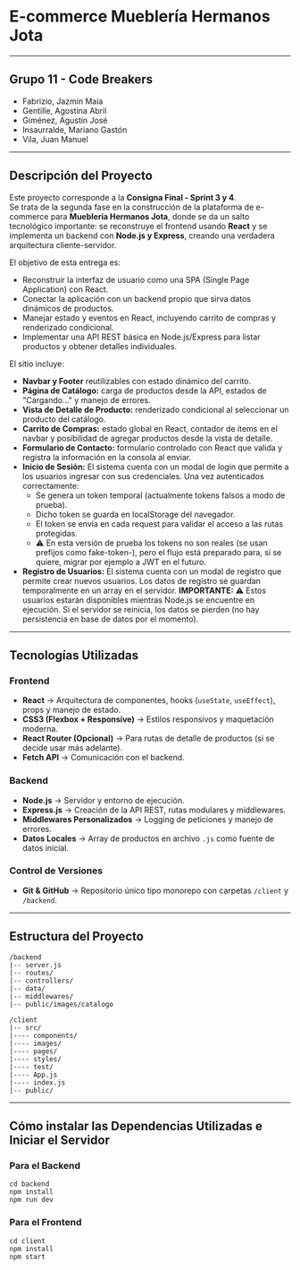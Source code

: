 # E-commerce Mueblería Hermanos Jota

---

## Grupo 11 - Code Breakers

- Fabrizio, Jazmin Maia
- Gentille, Agostina Abril
- Giménez, Agustín José
- Insaurralde, Mariano Gastón
- Vila, Juan Manuel

---

## Descripción del Proyecto

Este proyecto corresponde a la **Consigna Final - Sprint 3 y 4**.  
Se trata de la segunda fase en la construcción de la plataforma de e-commerce para **Mueblería Hermanos Jota**, donde se da un salto tecnológico importante: se reconstruye el frontend usando **React** y se implementa un backend con **Node.js y Express**, creando una verdadera arquitectura cliente-servidor.

El objetivo de esta entrega es:
- Reconstruir la interfaz de usuario como una SPA (Single Page Application) con React.
- Conectar la aplicación con un backend propio que sirva datos dinámicos de productos.
- Manejar estado y eventos en React, incluyendo carrito de compras y renderizado condicional.
- Implementar una API REST básica en Node.js/Express para listar productos y obtener detalles individuales.

El sitio incluye:
- **Navbar y Footer** reutilizables con estado dinámico del carrito.
- **Página de Catálogo:** carga de productos desde la API, estados de "Cargando..." y manejo de errores.
- **Vista de Detalle de Producto:** renderizado condicional al seleccionar un producto del catálogo.
- **Carrito de Compras:** estado global en React, contador de ítems en el navbar y posibilidad de agregar productos desde la vista de detalle.
- **Formulario de Contacto:** formulario controlado con React que valida y registra la información en la consola al enviar.
- **Inicio de Sesión:** El sistema cuenta con un modal de login que permite a los usuarios ingresar con sus credenciales. Una vez autenticados correctamente:
    - Se genera un token temporal (actualmente tokens falsos a modo de prueba).
    - Dicho token se guarda en localStorage del navegador.
    - El token se envía en cada request para validar el acceso a las rutas protegidas.
    - ⚠️ En esta versión de prueba los tokens no son reales (se usan prefijos como fake-token-), pero el flujo está preparado para, si se quiere, migrar por ejemplo a JWT en el futuro.
- **Registro de Usuarios:** El sistema cuenta con un modal de registro que permite crear nuevos usuarios. Los datos de registro se guardan temporalmente en un array en el servidor. **IMPORTANTE:** ⚠️ Estos usuarios estarán disponibles mientras Node.js se encuentre en ejecución. Si el servidor se reinicia, los datos se pierden (no hay persistencia en base de datos por el momento).

---

## Tecnologías Utilizadas

### Frontend
- **React** → Arquitectura de componentes, hooks (`useState`, `useEffect`), props y manejo de estado.
- **CSS3 (Flexbox + Responsive)** → Estilos responsivos y maquetación moderna.
- **React Router (Opcional)** → Para rutas de detalle de productos (si se decide usar más adelante).
- **Fetch API** → Comunicación con el backend.
### Backend
- **Node.js** → Servidor y entorno de ejecución.
- **Express.js** → Creación de la API REST, rutas modulares y middlewares.
- **Middlewares Personalizados** → Logging de peticiones y manejo de errores.
- **Datos Locales** → Array de productos en archivo `.js` como fuente de datos inicial.
### Control de Versiones
- **Git & GitHub** → Repositorio único tipo monorepo con carpetas `/client` y `/backend`.

---

## Estructura del Proyecto
```
/backend
|-- server.js
|-- routes/
|-- controllers/
|-- data/
|-- middlewares/
|-- public/images/catalogo

/client
|-- src/ 
|---- components/
|---- images/
|---- pages/
|---- styles/
|---- test/
|---- App.js
|---- index.js
|-- public/
```
---

## Cómo instalar las Dependencias Utilizadas e Iniciar el Servidor

### Para el Backend
```
cd backend
npm install
npm run dev
```
### Para el Frontend
```
cd client
npm install
npm start
```
